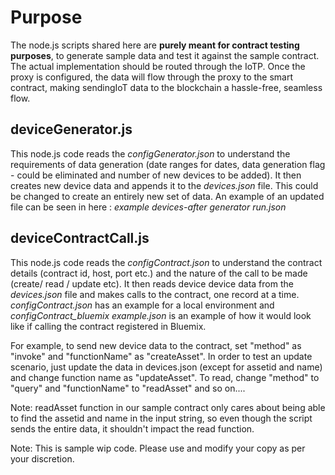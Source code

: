 # Purpose

The node.js scripts shared here are **purely meant for contract testing purposes**, to generate sample data and test it against the sample contract. The actual implementation should be routed through the IoTP. Once the proxy is configured, the data will flow through the proxy to the smart contract, making sendingIoT data to the blockchain a hassle-free, seamless flow.

## deviceGenerator.js

This node.js code reads the _configGenerator.json_ to understand the requirements of data generation (date ranges for dates, data generation flag - could be eliminated and number of new devices to be added). It then creates new device data and appends it to the _devices.json_ file. This could be changed to create an entirely new set of data. An example of an updated file can be seen in here : *example devices-after generator run.json*

## deviceContractCall.js

This node.js code reads the _configContract.json_ to understand the contract details (contract id, host, port etc.) and the nature of the call to be made (create/ read / update etc). It then reads device device data from the _devices.json_ file and makes calls to the contract, one record at a time. _configContract.json_ has an example for a local environment and *configContract_bluemix example.json* is an example of how it would look like if calling the contract registered in Bluemix.

For example, to send new device data to the contract, set "method" as "invoke" and "functionName" as "createAsset". In order to test an update scenario, just update the data in devices.json (except for assetid and name) and change function name as "updateAsset". To read, change "method" to "query" and "functionName" to "readAsset" and so on....

Note: readAsset function in our sample contract only cares about being able to find the assetid and name in the input string, so even though the script sends the entire data, it shouldn't impact the read function.

Note: This is sample wip code. Please use and modify your copy as per your discretion.
